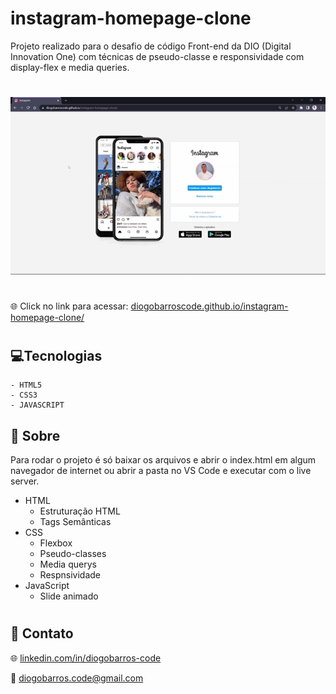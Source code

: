 # instagram-homepage-clone
Projeto realizado para o desafio de código Front-end da DIO (Digital Innovation One)
com técnicas de pseudo-classe e responsividade com display-flex e media queries.

#
![preview](./.github/preview.gif)
#
🌐 Click no link para acessar:  [diogobarroscode.github.io/instagram-homepage-clone/](https://diogobarroscode.github.io/instagram-homepage-clone/)
#
## 💻Tecnologias
    - HTML5
    - CSS3
    - JAVASCRIPT

## 💬 Sobre
Para rodar o projeto é só baixar os arquivos e abrir o index.html em algum navegador de internet
ou abrir a pasta no VS Code e executar com o live server.

- HTML
    - Estruturação HTML
    - Tags Semânticas
- CSS
    - Flexbox
    - Pseudo-classes
    - Media querys
    - Respnsividade
- JavaScript
    - Slide animado
#
## 📢 Contato

🌐 [linkedin.com/in/diogobarros-code](https://www.linkedin.com/in/diogobarros-code/)

📧 [diogobarros.code@gmail.com](diogobarros.code@gmail.com)
